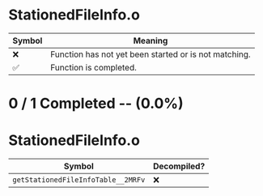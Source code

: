 # StationedFileInfo.o
| Symbol | Meaning 
| ------------- | ------------- 
| :x: | Function has not yet been started or is not matching. 
| :white_check_mark: | Function is completed. 


# 0 / 1 Completed -- (0.0%)
# StationedFileInfo.o
| Symbol | Decompiled? |
| ------------- | ------------- |
| `getStationedFileInfoTable__2MRFv` | :x: |
